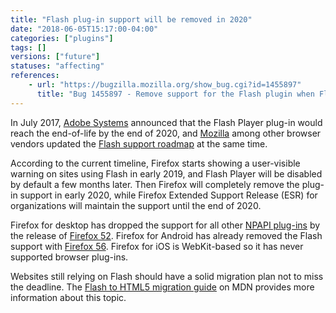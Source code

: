 ```yaml
---
title: "Flash plug-in support will be removed in 2020"
date: "2018-06-05T15:17:00-04:00"
categories: ["plugins"]
tags: []
versions: ["future"]
statuses: "affecting"
references:
    - url: "https://bugzilla.mozilla.org/show_bug.cgi?id=1455897"
      title: "Bug 1455897 - Remove support for the Flash plugin when Flash EOL's per the roadmap"
---
```

In July 2017, [Adobe Systems](https://theblog.adobe.com/adobe-flash-update/) announced that the Flash Player plug-in would reach the end-of-life by the end of 2020, and [Mozilla](https://blog.mozilla.org/futurereleases/2017/07/25/firefox-roadmap-flash-end-life/) among other browser vendors updated the [Flash support roadmap](https://developer.mozilla.org/docs/Plugins/Roadmap) at the same time.

According to the current timeline, Firefox starts showing a user-visible warning on sites using Flash in early 2019, and Flash Player will be disabled by default a few months later. Then Firefox will completely remove the plug-in support in early 2020, while Firefox Extended Support Release (ESR) for organizations will maintain the support until the end of 2020.

Firefox for desktop has dropped the support for all other [NPAPI plug-ins](https://www.fxsitecompat.dev/en-CA/categories/plugins/) by the release of [Firefox 52](https://www.fxsitecompat.dev/en-CA/docs/2016/plug-in-support-has-been-dropped-other-than-flash/). Firefox for Android has already removed the Flash support with [Firefox 56](https://www.fxsitecompat.dev/en-CA/docs/2017/flash-plug-in-is-no-longer-supported-by-firefox-for-android/). Firefox for iOS is WebKit-based so it has never supported browser plug-ins.

Websites still relying on Flash should have a solid migration plan not to miss the deadline. The [Flash to HTML5 migration guide](https://developer.mozilla.org/docs/Plugins/Flash_to_HTML5) on MDN provides more information about this topic.

